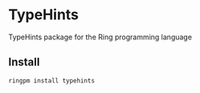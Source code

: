 # TypeHints

TypeHints package for the Ring programming language

## Install

	ringpm install typehints
